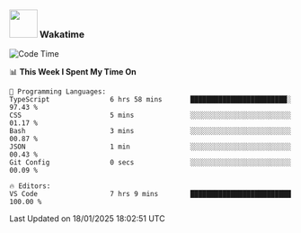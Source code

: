 ### <img src="https://media.giphy.com/media/VgCDAzcKvsR6OM0uWg/giphy.gif" width="50"> Wakatime

  <!--START_SECTION:waka-->
![Code Time](http://img.shields.io/badge/Code%20Time-1%2C473%20hrs%2044%20mins-blue)

📊 **This Week I Spent My Time On** 

```text
💬 Programming Languages: 
TypeScript               6 hrs 58 mins       ████████████████████████░   97.43 % 
CSS                      5 mins              ░░░░░░░░░░░░░░░░░░░░░░░░░   01.17 % 
Bash                     3 mins              ░░░░░░░░░░░░░░░░░░░░░░░░░   00.87 % 
JSON                     1 min               ░░░░░░░░░░░░░░░░░░░░░░░░░   00.43 % 
Git Config               0 secs              ░░░░░░░░░░░░░░░░░░░░░░░░░   00.09 % 

🔥 Editors: 
VS Code                  7 hrs 9 mins        █████████████████████████   100.00 % 
```


 Last Updated on 18/01/2025 18:02:51 UTC
<!--END_SECTION:waka-->
